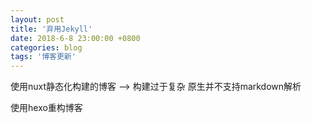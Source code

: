 ```yaml
---
layout: post
title: '弃用Jekyll'
date: 2018-6-8 23:00:00 +0800
categories: blog
tags: '博客更新'
---
```


使用nuxt静态化构建的博客 --> 构建过于复杂 原生并不支持markdown解析

使用hexo重构博客